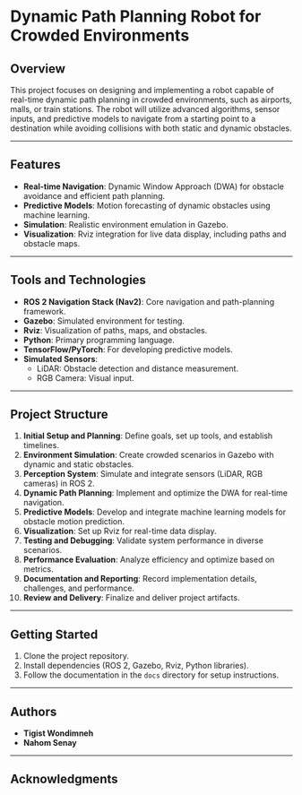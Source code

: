 # Dynamic Path Planning Robot for Crowded Environments

## Overview
This project focuses on designing and implementing a robot capable of real-time dynamic path planning in crowded environments, such as airports, malls, or train stations. The robot will utilize advanced algorithms, sensor inputs, and predictive models to navigate from a starting point to a destination while avoiding collisions with both static and dynamic obstacles.

---

## Features
- **Real-time Navigation**: Dynamic Window Approach (DWA) for obstacle avoidance and efficient path planning.
- **Predictive Models**: Motion forecasting of dynamic obstacles using machine learning.
- **Simulation**: Realistic environment emulation in Gazebo.
- **Visualization**: Rviz integration for live data display, including paths and obstacle maps.

---

## Tools and Technologies
- **ROS 2 Navigation Stack (Nav2)**: Core navigation and path-planning framework.
- **Gazebo**: Simulated environment for testing.
- **Rviz**: Visualization of paths, maps, and obstacles.
- **Python**: Primary programming language.
- **TensorFlow/PyTorch**: For developing predictive models.
- **Simulated Sensors**:
  - LiDAR: Obstacle detection and distance measurement.
  - RGB Camera: Visual input.

---

## Project Structure
1. **Initial Setup and Planning**: Define goals, set up tools, and establish timelines.
2. **Environment Simulation**: Create crowded scenarios in Gazebo with dynamic and static obstacles.
3. **Perception System**: Simulate and integrate sensors (LiDAR, RGB cameras) in ROS 2.
4. **Dynamic Path Planning**: Implement and optimize the DWA for real-time navigation.
5. **Predictive Models**: Develop and integrate machine learning models for obstacle motion prediction.
6. **Visualization**: Set up Rviz for real-time data display.
7. **Testing and Debugging**: Validate system performance in diverse scenarios.
8. **Performance Evaluation**: Analyze efficiency and optimize based on metrics.
9. **Documentation and Reporting**: Record implementation details, challenges, and performance.
10. **Review and Delivery**: Finalize and deliver project artifacts.

---

## Getting Started
1. Clone the project repository.
2. Install dependencies (ROS 2, Gazebo, Rviz, Python libraries).
3. Follow the documentation in the `docs` directory for setup instructions.

---

## Authors
- **Tigist Wondimneh**
- **Nahom Senay**


---

## Acknowledgments


